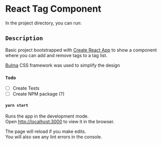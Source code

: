 # React Tag Component

In the project directory, you can run:

## `Description`
Basic project bootstrapped with [Create React App](https://github.com/facebook/create-react-app) to show a component where you can add and remove tags to a tag list.

[Bulma](http://bulma.io/) CSS framework was used to simplify the design


### `Todo`
- [ ] Create Tests
- [ ] Create NPM package (?)

#### `yarn start`

Runs the app in the development mode.<br />
Open [http://localhost:3000](http://localhost:3000) to view it in the browser.

The page will reload if you make edits.<br />
You will also see any lint errors in the console.

